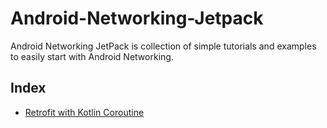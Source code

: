 # Android-Networking-Jetpack
Android Networking JetPack is collection of simple tutorials and examples to easily start with Android Networking.

## Index
* [Retrofit with Kotlin Coroutine](https://github.com/navi25/RetrofitKotlinDeferred)

